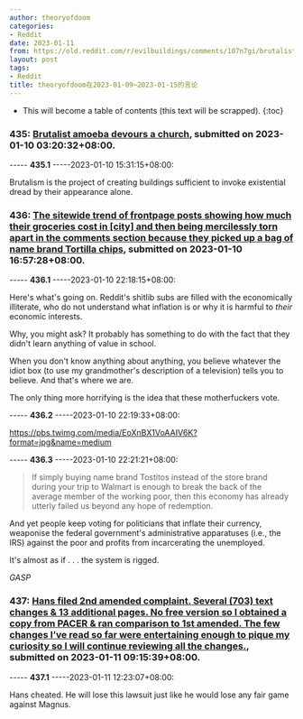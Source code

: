 ```yaml
---
author: theoryofdoom
categories:
- Reddit
date: 2023-01-11
from: https://old.reddit.com/r/evilbuildings/comments/107n7gi/brutalist_amoeba_devours_a_church/
layout: post
tags:
- Reddit
title: theoryofdoom在2023-01-09~2023-01-15的言论
---
```


* This will become a table of contents (this text will be scrapped).
{:toc}

### 435: [Brutalist amoeba devours a church](https://old.reddit.com/r/evilbuildings/comments/107n7gi/brutalist_amoeba_devours_a_church/), submitted on 2023-01-10 03:20:32+08:00.

----- __435.1__ -----2023-01-10 15:31:15+08:00:

Brutalism is the project of creating buildings sufficient to invoke existential dread by their appearance alone.

### 436: [The sitewide trend of frontpage posts showing how much their groceries cost in [city] and then being mercilessly torn apart in the comments section because they picked up a bag of name brand Tortilla chips](https://old.reddit.com/r/stupidpol/comments/10855cx/the_sitewide_trend_of_frontpage_posts_showing_how/), submitted on 2023-01-10 16:57:28+08:00.

----- __436.1__ -----2023-01-10 22:18:15+08:00:

Here's what's going on.  Reddit's shitlib subs are filled with the economically illiterate, who do not understand what inflation is or why it is harmful to *their* economic interests. 

Why, you might ask?  It probably has something to do with the fact that they didn't learn anything of value in school.  

When you don't know anything about anything, you believe whatever the idiot box (to use my grandmother's description of a television) tells you to believe.  And that's where we are.

The only thing more horrifying is the idea that these motherfuckers vote.

----- __436.2__ -----2023-01-10 22:19:33+08:00:

https://pbs.twimg.com/media/EoXnBX1VoAAIV6K?format=jpg&name=medium

----- __436.3__ -----2023-01-10 22:21:21+08:00:

> If simply buying name brand Tostitos instead of the store brand during your trip to Walmart is enough to break the back of the average member of the working poor, then this economy has already utterly failed us beyond any hope of redemption.

And yet people keep voting for politicians that inflate their currency, weaponise the federal government's administrative apparatuses (i.e., the IRS) against the poor and profits from incarcerating the unemployed.  

It's almost as if . . . the system is rigged.  

*GASP*

### 437: [Hans filed 2nd amended complaint. Several (703) text changes & 13 additional pages. No free version so I obtained a copy from PACER & ran comparison to 1st amended. The few changes I’ve read so far were entertaining enough to pique my curiosity so I will continue reviewing all the changes.](https://old.reddit.com/r/chess/comments/108r9h5/hans_filed_2nd_amended_complaint_several_703_text/), submitted on 2023-01-11 09:15:39+08:00.

----- __437.1__ -----2023-01-11 12:23:07+08:00:

Hans cheated.  He will lose this lawsuit just like he would lose any fair game against Magnus.

